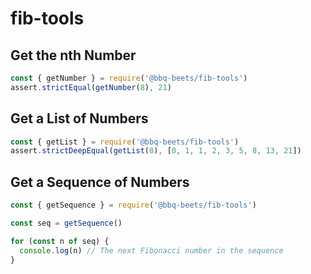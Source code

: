 # fib-tools

## Get the nth Number

```javascript
const { getNumber } = require('@bbq-beets/fib-tools')
assert.strictEqual(getNumber(8), 21)
```

## Get a List of Numbers

```javascript
const { getList } = require('@bbq-beets/fib-tools')
assert.strictDeepEqual(getList(8), [0, 1, 1, 2, 3, 5, 8, 13, 21])
```

## Get a Sequence of Numbers

```javascript
const { getSequence } = require('@bbq-beets/fib-tools')

const seq = getSequence()

for (const n of seq) {
  console.log(n) // The next Fibonacci number in the sequence
}
```
